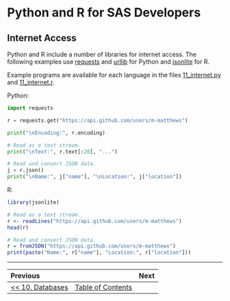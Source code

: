 # Python and R for SAS Developers

## Internet Access

Python and R include a number of libraries for internet access.  The following examples use [requests](http://docs.python-requests.org/en/master/) and [urllib](https://docs.python.org/3/library/urllib.html) for Python and [jsonlite](???) for R.

Example programs are available for each language in the files [11_internet.py](../src/11_internet.py) and [11_internet.r](../src/11_internet.r).

Python:

```python
import requests

r = requests.get("https://api.github.com/users/m-matthews")

print("\nEncoding:", r.encoding)

# Read as a text stream.
print("\nText:", r.text[:20], "...")

# Read and convert JSON data.
j = r.json()
print("\nName:", j["name"], "\nLocation:", j["location"])
```

R:

```r
library(jsonlite)

# Read as a text stream.
r <- readLines("https://api.github.com/users/m-matthews")
head(r)

# Read and convert JSON data.
r = fromJSON("https://api.github.com/users/m-matthews")
print(paste("Name:", r["name"], "Location:", r["location"]))
```

---

| Previous       |                | Next           |
|:-------------- |:--------------:| --------------:|
| [&lt;&lt; 10. Databases](10_Databases.md) | [Table of Contents](00_TOC.md) |  |
